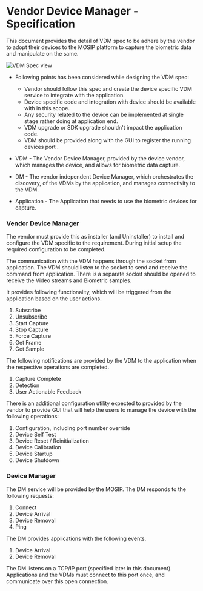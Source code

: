 # **Vendor Device Manager - Specification**

This document provides the detail of VDM spec to be adhere by the vendor to adopt their devices to the MOSIP platform 
to capture the biometric data and manipulate on the same. 

![VDM Spec view](https://github.com/mosip/mosip/blob/DEV/design/_images/registration/vdm-spec-design.png)

* Following points has been considered while designing the VDM spec:
   - Vendor should follow this spec and create the device specific VDM service to integrate with the application.
   - Device specific code and integration with device should be available with in this scope.
   - Any security related to the device can be implemented at single stage rather doing at application end.
   - VDM upgrade or SDK upgrade shouldn't impact the application code. 
   - VDM should be provided along with the GUI to register the running devices port .
   

* VDM - The Vendor Device Manager, provided by the device vendor, which manages the device, and allows for biometric data capture.   
* DM  - The vendor independent Device Manager, which orchestrates the discovery, of the VDMs by the application, and manages connectivity to the VDM.
* Application - The Application that needs to use the biometric devices for capture. 

### Vendor Device Manager 
   The vendor must provide this as installer (and Uninstaller) to install and configure the VDM specific to the requirement. During initial
   setup the required configuration to be completed.
   
   The communication with the VDM happens through the socket from application. The VDM should listen to the socket to send and receive the command from application. 
   There is a separate socket should be opened to receive the Video streams and Biometric samples. 
   
   
   It provides following functionality, which will be triggered from the application based on the user actions. 
   1. Subscribe 
   2. Unsubscribe 
   3. Start Capture 
   4. Stop Capture 
   5. Force Capture 
   6. Get Frame 
   7. Get Sample 

   The following notifications are provided by the VDM to the application when the respective operations are completed. 
   1. Capture Complete 
   2. Detection 
   3. User Actionable Feedback 

   There is an additional configuration utility expected to provided by the vendor to provide GUI 
   that will help the users to manage the device with the following operations:
   1. Configuration, including port number override
   2. Device Self Test
   3. Device Reset / Reinitialization
   4. Device Calibration
   5. Device Startup
   6. Device Shutdown
   
   
### Device Manager 
   

   The DM service will be provided by the MOSIP. The DM responds to the following requests: 
   1. Connect 
   2. Device Arrival 
   3. Device Removal 
   4. Ping 
   
   The DM provides applications with the following events.
   1. Device Arrival 
   2. Device Removal 

The DM listens on a TCP/IP port (specified later in this document). Applications and the 
VDMs must connect to this port once, and communicate over this open connection. 

